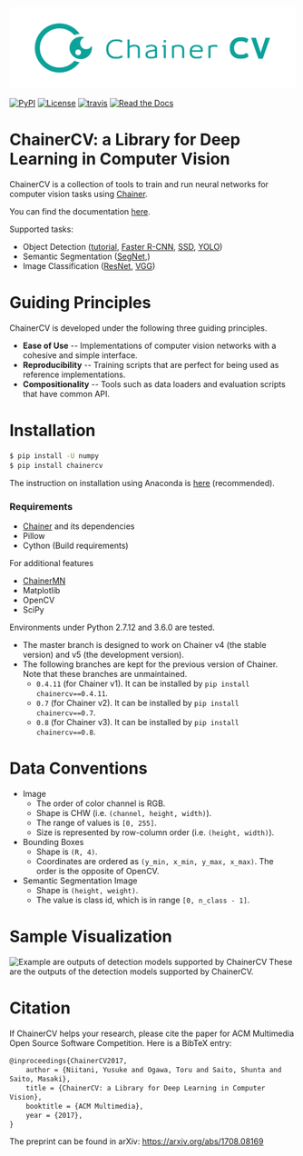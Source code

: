[![](docs/images/logo.png)](http://chainercv.readthedocs.io/en/stable/)

[![PyPI](https://img.shields.io/pypi/v/chainercv.svg)](https://pypi.python.org/pypi/chainercv)
[![License](https://img.shields.io/github/license/chainer/chainercv.svg)](https://github.com/chainer/chainercv/blob/master/LICENSE)
[![travis](https://travis-ci.org/chainer/chainercv.svg?branch=master)](https://travis-ci.org/chainer/chainercv)
[![Read the Docs](https://media.readthedocs.org/static/projects/badges/passing.svg)](http://chainercv.readthedocs.io/en/latest/?badge=latest)

# ChainerCV: a Library for Deep Learning in Computer Vision

ChainerCV is a collection of tools to train and run neural networks for computer vision tasks using [Chainer](https://github.com/chainer/chainer).

You can find the documentation [here](http://chainercv.readthedocs.io/en/stable/).

Supported tasks:

+ Object Detection ([tutorial](http://chainercv.readthedocs.io/en/latest/tutorial/detection.html), [Faster R-CNN](examples/faster_rcnn), [SSD](examples/ssd), [YOLO](examples/yolo))
+ Semantic Segmentation ([SegNet](examples/segnet),)
+ Image Classification ([ResNet](examples/resnet), [VGG](examples/vgg))

# Guiding Principles
ChainerCV is developed under the following three guiding principles.

+ **Ease of Use** -- Implementations of computer vision networks with a cohesive and simple interface.
+ **Reproducibility** -- Training scripts that are perfect for being used as reference implementations.
+ **Compositionality** -- Tools such as data loaders and evaluation scripts that have common API.

# Installation

```bash
$ pip install -U numpy
$ pip install chainercv
```

The instruction on installation using Anaconda is [here](http://chainercv.readthedocs.io/en/stable/#install-guide) (recommended).

### Requirements

+ [Chainer](https://github.com/chainer/chainer) and its dependencies
+ Pillow
+ Cython (Build requirements)

For additional features

+ [ChainerMN](https://github.com/chainer/chainermn)
+ Matplotlib
+ OpenCV
+ SciPy

Environments under Python 2.7.12 and 3.6.0 are tested.

+ The master branch is designed to work on Chainer v4 (the stable version) and v5 (the development version).
+ The following branches are kept for the previous version of Chainer. Note that these branches are unmaintained.
    + `0.4.11` (for Chainer v1). It can be installed by `pip install chainercv==0.4.11`.
    + `0.7` (for Chainer v2). It can be installed by `pip install chainercv==0.7`.
    + `0.8` (for Chainer v3). It can be installed by `pip install chainercv==0.8`.

# Data Conventions

+ Image
  + The order of color channel is RGB.
  + Shape is CHW (i.e. `(channel, height, width)`).
  + The range of values is `[0, 255]`.
  + Size is represented by row-column order (i.e. `(height, width)`).
+ Bounding Boxes
  + Shape is `(R, 4)`.
  + Coordinates are ordered as `(y_min, x_min, y_max, x_max)`. The order is the opposite of OpenCV.
+ Semantic Segmentation Image
  + Shape is `(height, weight)`. 
  + The value is class id, which is in range `[0, n_class - 1]`.

# Sample Visualization

![Example are outputs of detection models supported by ChainerCV](https://user-images.githubusercontent.com/3014172/40634581-bb01f52a-6330-11e8-8502-ba3dacd81dc8.png)
These are the outputs of the detection models supported by ChainerCV.


# Citation

If ChainerCV helps your research, please cite the paper for ACM Multimedia Open Source Software Competition.
Here is a BibTeX entry:

```
@inproceedings{ChainerCV2017,
    author = {Niitani, Yusuke and Ogawa, Toru and Saito, Shunta and Saito, Masaki},
    title = {ChainerCV: a Library for Deep Learning in Computer Vision},
    booktitle = {ACM Multimedia},
    year = {2017},
}
```

The preprint can be found in arXiv: https://arxiv.org/abs/1708.08169
